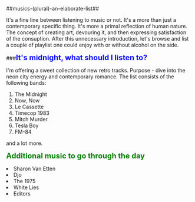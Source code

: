 ##musics-(plural)-an-elaborate-list##

<p>It's a fine line between listening to music or not. It's a more than just a contemporary specific thing. It's more a primal reflection of human nature. The concept of creating art, devouring it, and then expressing satisfaction of the consuption. After this unnecessary introduction, let's browse and list a couple of playlist one could enjoy with or without alcohol on the side.</p>

###<span style="color:blue;font-weight:700;font-size:20px">It's midnight, what should I listen to?</span>

I'm offering a sweet collection of new retro tracks. Purpose - dive into the neon city energy and contemporary romance. The list consists of the following bands:
<ol>
<li>The Midnight</li>
<li>Now, Now</li>
<li>Le Cassette</li>
<li>Timecop 1983</li>
<li>Mitch Murder</li>
<li>Tesla Boy</li>
<li>FM-84</li>
</ol>
and a lot more.


<span style="color:green;font-weight:700;font-size:20px">Additional music to go through the day</span>


  
<li>Sharon Van Etten</li>
<li>Djo</li>
<li>The 1975</li>
<li>White Lies</li>
<li>Editors</li>
